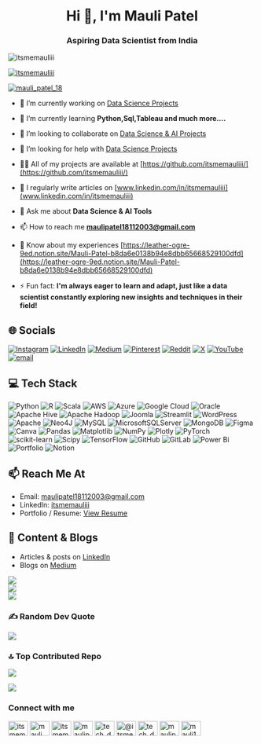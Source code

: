 <h1 align="center">Hi 👋, I'm Mauli Patel</h1>
<h3 align="center">Aspiring Data Scientist from India</h3>

<p align="left"> <img src="https://komarev.com/ghpvc/?username=itsmemauliii&label=Profile%20views&color=0e75b6&style=flat" alt="itsmemauliii" /> </p>

<p align="left"> <a href="https://github.com/ryo-ma/github-profile-trophy"><img src="https://github-profile-trophy.vercel.app/?username=itsmemauliii" alt="itsmemauliii" /></a> </p>

<p align="left"> <a href="https://twitter.com/mauli_patel_18" target="blank"><img src="https://img.shields.io/twitter/follow/mauli_patel_18?logo=twitter&style=for-the-badge" alt="mauli_patel_18" /></a> </p>

- 🔭 I’m currently working on [Data Science Projects](https://github.com/itsmemauliii/Data-Science-Projects)

- 🌱 I’m currently learning **Python,Sql,Tableau and much more....**

- 👯 I’m looking to collaborate on [Data Science & AI Projects](https://github.com/itsmemauliii/AI-Projects)

- 🤝 I’m looking for help with [Data Science Projects](https://github.com/itsmemauliii/Data-Science-Projects)

- 👨‍💻 All of my projects are available at [https://github.com/itsmemauliii/](https://github.com/itsmemauliii/)

- 📝 I regularly write articles on [www.linkedin.com/in/itsmemauliii](www.linkedin.com/in/itsmemauliii)

- 💬 Ask me about **Data Science & AI Tools**

- 📫 How to reach me **maulipatel18112003@gmail.com**

- 📄 Know about my experiences [https://leather-ogre-9ed.notion.site/Mauli-Patel-b8da6e0138b94e8dbb65668529100dfd](https://leather-ogre-9ed.notion.site/Mauli-Patel-b8da6e0138b94e8dbb65668529100dfd)

- ⚡ Fun fact: **I'm always eager to learn and adapt, just like a data scientist constantly exploring new insights and techniques in their field!**


## 🌐 Socials
[![Instagram](https://img.shields.io/badge/Instagram-%23E4405F.svg?logo=Instagram&logoColor=white)](https://instagram.com/tech_data_hub_) [![LinkedIn](https://img.shields.io/badge/LinkedIn-%230077B5.svg?logo=linkedin&logoColor=white)](https://linkedin.com/in/itsmemauliii) [![Medium](https://img.shields.io/badge/Medium-12100E?logo=medium&logoColor=white)](https://medium.com/@itsmemauli) [![Pinterest](https://img.shields.io/badge/Pinterest-%23E60023.svg?logo=Pinterest&logoColor=white)](https://pinterest.com/Maulipatel_18) [![Reddit](https://img.shields.io/badge/Reddit-%23FF4500.svg?logo=Reddit&logoColor=white)](https://reddit.com/user/Mauli_Patel_18) [![X](https://img.shields.io/badge/X-black.svg?logo=X&logoColor=white)](https://x.com/Mauli_Patel_18) [![YouTube](https://img.shields.io/badge/YouTube-%23FF0000.svg?logo=YouTube&logoColor=white)](https://youtube.com/@Tech_data_hub) [![email](https://img.shields.io/badge/Email-D14836?logo=gmail&logoColor=white)](mailto:maulipatel18112003@gmail.com) 

## 💻 Tech Stack
![Python](https://img.shields.io/badge/python-3670A0?style=flat&logo=python&logoColor=ffdd54) ![R](https://img.shields.io/badge/r-%23276DC3.svg?style=flat&logo=r&logoColor=white) ![Scala](https://img.shields.io/badge/scala-%23DC322F.svg?style=flat&logo=scala&logoColor=white) ![AWS](https://img.shields.io/badge/AWS-%23FF9900.svg?style=flat&logo=amazon-aws&logoColor=white) ![Azure](https://img.shields.io/badge/azure-%230072C6.svg?style=flat&logo=microsoftazure&logoColor=white) ![Google Cloud](https://img.shields.io/badge/GoogleCloud-%234285F4.svg?style=flat&logo=google-cloud&logoColor=white) ![Oracle](https://img.shields.io/badge/Oracle-F80000?style=flat&logo=oracle&logoColor=white) ![Apache Hive](https://img.shields.io/badge/Apache%20Hive-FDEE21?style=flat&logo=apachehive&logoColor=black) ![Apache Hadoop](https://img.shields.io/badge/Apache%20Hadoop-66CCFF?style=flat&logo=apachehadoop&logoColor=black) ![Joomla](https://img.shields.io/badge/joomla-%235091CD.svg?style=flat&logo=joomla&logoColor=white) ![Streamlit](https://img.shields.io/badge/Streamlit-%23FE4B4B.svg?style=flat&logo=streamlit&logoColor=white) ![WordPress](https://img.shields.io/badge/WordPress-%23117AC9.svg?style=flat&logo=WordPress&logoColor=white) ![Apache](https://img.shields.io/badge/apache-%23D42029.svg?style=flat&logo=apache&logoColor=white) ![Neo4J](https://img.shields.io/badge/Neo4j-008CC1?style=flat&logo=neo4j&logoColor=white) ![MySQL](https://img.shields.io/badge/mysql-4479A1.svg?style=flat&logo=mysql&logoColor=white) ![MicrosoftSQLServer](https://img.shields.io/badge/Microsoft%20SQL%20Server-CC2927?style=flat&logo=microsoft%20sql%20server&logoColor=white) ![MongoDB](https://img.shields.io/badge/MongoDB-%234ea94b.svg?style=flat&logo=mongodb&logoColor=white) ![Figma](https://img.shields.io/badge/figma-%23F24E1E.svg?style=flat&logo=figma&logoColor=white) ![Canva](https://img.shields.io/badge/Canva-%2300C4CC.svg?style=flat&logo=Canva&logoColor=white) ![Pandas](https://img.shields.io/badge/pandas-%23150458.svg?style=flat&logo=pandas&logoColor=white) ![Matplotlib](https://img.shields.io/badge/Matplotlib-%23ffffff.svg?style=flat&logo=Matplotlib&logoColor=black) ![NumPy](https://img.shields.io/badge/numpy-%23013243.svg?style=flat&logo=numpy&logoColor=white) ![Plotly](https://img.shields.io/badge/Plotly-%233F4F75.svg?style=flat&logo=plotly&logoColor=white) ![PyTorch](https://img.shields.io/badge/PyTorch-%23EE4C2C.svg?style=flat&logo=PyTorch&logoColor=white) ![scikit-learn](https://img.shields.io/badge/scikit--learn-%23F7931E.svg?style=flat&logo=scikit-learn&logoColor=white) ![Scipy](https://img.shields.io/badge/SciPy-%230C55A5.svg?style=flat&logo=scipy&logoColor=%white) ![TensorFlow](https://img.shields.io/badge/TensorFlow-%23FF6F00.svg?style=flat&logo=TensorFlow&logoColor=white) ![GitHub](https://img.shields.io/badge/github-%23121011.svg?style=flat&logo=github&logoColor=white) ![GitLab](https://img.shields.io/badge/gitlab-%23181717.svg?style=flat&logo=gitlab&logoColor=white) ![Power Bi](https://img.shields.io/badge/power_bi-F2C811?style=flat&logo=powerbi&logoColor=black) ![Portfolio](https://img.shields.io/badge/Portfolio-%23000000.svg?style=flat&logo=firefox&logoColor=#FF7139) ![Notion](https://img.shields.io/badge/Notion-%23000000.svg?style=flat&logo=notion&logoColor=white)

## 📫 Reach Me At

- Email: [maulipatel18112003@gmail.com](mailto:maulipatel18112003@gmail.com)
- LinkedIn: [itsmemauliii](https://www.linkedin.com/in/itsmemauliii)
- Portfolio / Resume: [View Resume](https://leather-ogre-9ed.notion.site/Mauli-Patel-b8da6e0138b94e8dbb65668529100dfd)

## 📄 Content & Blogs

- Articles & posts on [LinkedIn](https://www.linkedin.com/in/itsmemauliii)
- Blogs on [Medium](https://medium.com/@itsmemauli)

<!-- BLOG-POST-LIST:START -->
<!-- BLOG-POST-LIST:END -->

![](https://github-readme-stats.vercel.app/api?username=itsmemauliii&theme=date_night&hide_border=true&include_all_commits=true&count_private=false)<br/>
![](https://nirzak-streak-stats.vercel.app/?user=itsmemauliii&theme=date_night&hide_border=true)<br/>
![](https://github-readme-stats.vercel.app/api/top-langs/?username=itsmemauliii&theme=date_night&hide_border=true&include_all_commits=true&count_private=false&layout=compact)

### ✍️ Random Dev Quote
![](https://quotes-github-readme.vercel.app/api?type=horizontal&theme=merko)

### 🔝 Top Contributed Repo
![](https://github-contributor-stats.vercel.app/api?username=itsmemauliii&limit=5&theme=gotham&combine_all_yearly_contributions=true)

[![](https://visitcount.itsvg.in/api?id=itsmemauliii&icon=2&color=5)](https://visitcount.itsvg.in)

<!-- Proudly created with GPRM ( https://gprm.itsvg.in ) -->
<h3 align="left">Connect with me</h3>
<p align="left">
<a href="https://dev.to/itsmemauli" target="blank"><img align="center" src="https://raw.githubusercontent.com/rahuldkjain/github-profile-readme-generator/master/src/images/icons/Social/devto.svg" alt="itsmemauli" height="30" width="40" /></a>
<a href="https://twitter.com/mauli_patel_18" target="blank"><img align="center" src="https://raw.githubusercontent.com/rahuldkjain/github-profile-readme-generator/master/src/images/icons/Social/twitter.svg" alt="mauli_patel_18" height="30" width="40" /></a>
<a href="https://linkedin.com/in/itsmemauliii" target="blank"><img align="center" src="https://raw.githubusercontent.com/rahuldkjain/github-profile-readme-generator/master/src/images/icons/Social/linked-in-alt.svg" alt="itsmemauliii" height="30" width="40" /></a>
<a href="https://kaggle.com/maulipatel18" target="blank"><img align="center" src="https://raw.githubusercontent.com/rahuldkjain/github-profile-readme-generator/master/src/images/icons/Social/kaggle.svg" alt="maulipatel18" height="30" width="40" /></a>
<a href="https://instagram.com/tech_data_hub_" target="blank"><img align="center" src="https://raw.githubusercontent.com/rahuldkjain/github-profile-readme-generator/master/src/images/icons/Social/instagram.svg" alt="tech_data_hub_" height="30" width="40" /></a>
<a href="https://medium.com/@itsmemauli" target="blank"><img align="center" src="https://raw.githubusercontent.com/rahuldkjain/github-profile-readme-generator/master/src/images/icons/Social/medium.svg" alt="@itsmemauli" height="30" width="40" /></a>
<a href="https://www.youtube.com/c/tech_data_hub" target="blank"><img align="center" src="https://raw.githubusercontent.com/rahuldkjain/github-profile-readme-generator/master/src/images/icons/Social/youtube.svg" alt="tech_data_hub" height="30" width="40" /></a>
<a href="https://www.codechef.com/users/maulipatel1811" target="blank"><img align="center" src="https://cdn.jsdelivr.net/npm/simple-icons@3.1.0/icons/codechef.svg" alt="maulipatel1811" height="30" width="40" /></a>
<a href="https://www.hackerrank.com/mauli18" target="blank"><img align="center" src="https://raw.githubusercontent.com/rahuldkjain/github-profile-readme-generator/master/src/images/icons/Social/hackerrank.svg" alt="mauli18" height="30" width="40" /></a>
